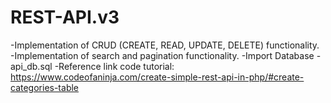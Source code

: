 # REST-API.v3

-Implementation of CRUD (CREATE, READ, UPDATE, DELETE) functionality.
-Implementation of search and pagination functionality.
-Import Database - api_db.sql
-Reference link code tutorial: https://www.codeofaninja.com/create-simple-rest-api-in-php/#create-categories-table

